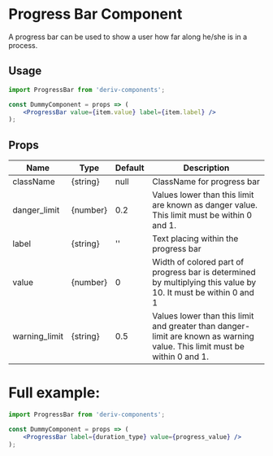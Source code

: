 # Progress Bar Component

A progress bar can be used to show a user how far along he/she is in a process.

## Usage

```jsx
import ProgressBar from 'deriv-components';

const DummyComponent = props => (
    <ProgressBar value={item.value} label={item.label} />
);
```

## Props

| Name                  | Type             | Default | Description                                                 |
| --------------------- | ---------------- | ------- | ----------------------------------------------------------- |
| className             | {string}         | null    | ClassName for progress bar                                  |
| danger_limit          | {number}         | 0.2     | Values lower than this limit are known as danger value. This limit must be within 0 and 1.  |
| label                 | {string}         | ''      | Text placing within the progress bar                        |
| value                 | {number}         | 0       | Width of colored part of progress bar is determined by multiplying this value by 10. It must be within 0 and 1 |
| warning_limit         | {string}         | 0.5     | Values lower than this limit and greater than danger-limit are known as warning value. This limit must be within 0 and 1.  |

# Full example:

```jsx
import ProgressBar from 'deriv-components';

const DummyComponent = props => (
    <ProgressBar label={duration_type} value={progress_value} />
);
```
